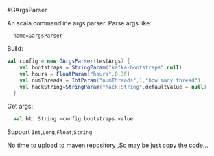 #GArgsParser

An scala commandline args parser. Parse args like:

`--name=GargsParser`

Build:
```scala
val config = new GArgsParser(testArgs) {
    val bootstraps = StringParam("kafka-bootstraps",null)
    val hours = FloatParam("hours",0.3F)
    val numThreads = IntParam("numThreads",1,"how many thread")
    val hackString=StringParam("hack:String",defaultValue = null)
  }
```

Get args:
```scala
  val bt: String =config.bootstraps.value

```

Support `Int`,`Long`,`Float`,`String`

No time to upload to maven repository ,So may be just copy the code... 

